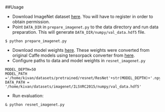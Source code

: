 ##Usage
* Download ImageNet dataset [here](http://www.image-net.org/challenges/LSVRC/2015/).
You will have to register in order to obtain permission.
* Point `DATA_DIR` in `prepare_imagenet.py` to the data directory and run data preparation.
This will generate `DATA_DIR/numpy/val_data.hdf5` file.
```
$ python prepare_imagenet.py
```
* Download model weights [here](http://elbereth.zemris.fer.hr/kivan/resnet/).
These weights were converted from original Caffe models using
tensorpack converter from [here](https://github.com/ppwwyyxx/tensorpack/tree/master/examples/ResNet).
* Configure paths to data and model weights in `resnet_imagenet.py`
```
MODEL_DEPTH=50
MODEL_PATH ='/home/kivan/datasets/pretrained/resnet/ResNet'+str(MODEL_DEPTH)+'.npy'
DATA_PATH = '/home/kivan/datasets/imagenet/ILSVRC2015/numpy/val_data.hdf5'
```
* Run evaluation:
```
& python resnet_imagenet.py
```
